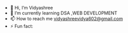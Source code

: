 - 👋 Hi, I’m Vidyashree
- 🌱 I’m currently learning DSA ,WEB DEVELOPMENT
- 📫 How to reach me vidyashreevidya602@gmail.com
- ⚡ Fun fact: 

<!---
Hiii THERE I AM VIDYASHREE is a ✨ special ✨ repository because its `README.md` (this file) appears on your GitHub profile.
You can click the Preview link to take a look at your changes.
--->
